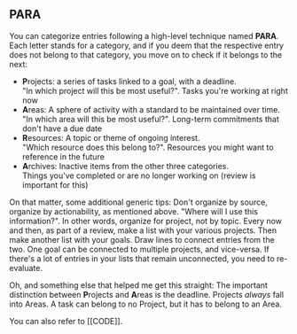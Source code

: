 ## PARA

You can categorize entries following a high-level technique named **PARA**. Each letter stands for a category, and if you deem that the respective entry does not belong to that category, you move on to check if it belongs to the next:

-   **P**rojects: a series of tasks linked to a goal, with a deadline.  
    "In which project will this be most useful?". Tasks you're working at right now
-   **A**reas: A sphere of activity with a standard to be maintained over time.  
    "In which area will this be most useful?". Long-term commitments that don't have a due date
-   **R**esources: A topic or theme of ongoing interest.  
    "Which resource does this belong to?". Resources you might want to reference in the future
-   **A**rchives: Inactive items from the other three categories.  
    Things you've completed or are no longer working on (review is important for this)

On that matter, some additional generic tips: Don't organize by source, organize by actionability, as mentioned above. "Where will I use this information?". In other words, organize for project, not by topic. Every now and then, as part of a review, make a list with your various projects. Then make another list with your goals. Draw lines to connect entries from the two. One goal can be connected to multiple projects, and vice-versa. If there's a lot of entries in your lists that remain unconnected, you need to re-evaluate.

Oh, and something else that helped me get this straight: The important distinction between **P**rojects and **A**reas is the deadline. Projects _always_ fall into Areas. A task can belong to no Project, but it has to belong to an Area.

You can also refer to [[CODE]].